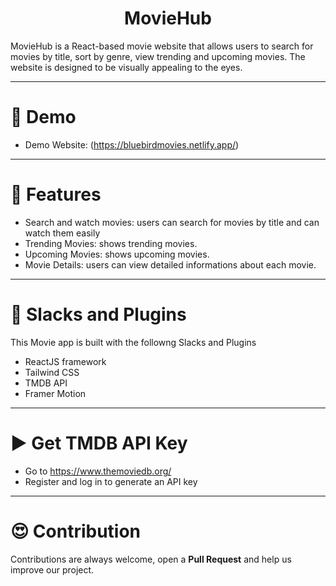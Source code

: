 
<h1 align="center">MovieHub</h1>
MovieHub is a React-based movie website that allows users to search for movies by title, sort by genre, view trending and upcoming movies. The website is designed to be visually appealing to the eyes.

<hr/>

# 🍿 Demo 

- Demo Website: (https://bluebirdmovies.netlify.app/)

<hr/>

# 🍿 Features 

- Search and watch movies: users can search for movies by title and can watch them easily
- Trending Movies: shows trending movies.
- Upcoming Movies: shows upcoming movies.
- Movie Details: users can view detailed informations about each movie.

<hr/>

# 🍿 Slacks and Plugins

This Movie app is built with the followng Slacks and Plugins

- ReactJS framework
- Tailwind CSS
- TMDB API
- Framer Motion

<hr/>

# ▶️ Get TMDB API Key 

- Go to https://www.themoviedb.org/
- Register and log in to generate an API key

<hr/>


# 😍 Contribution

Contributions are always welcome, open a **Pull Request** and help us improve our project.
